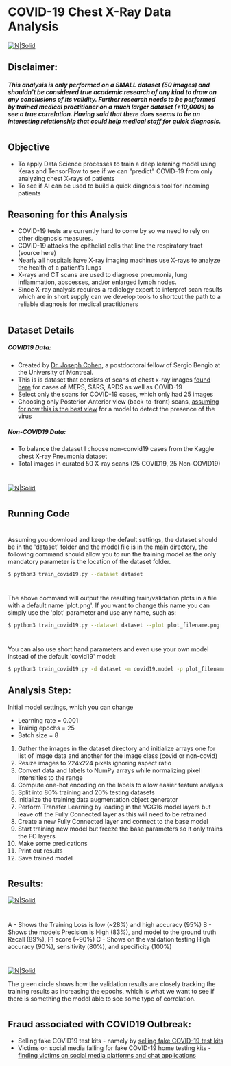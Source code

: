 # COVID-19 Chest X-Ray Data Analysis

[![N|Solid](https://i.ibb.co/wQkHfSR/ezgif-com-crop.gif)](https://github.com/devindatt/covid19-chest_xrays-analysis/blob/master/ezgif.com-crop.gif)


## Disclaimer: 
##### *This analysis is only performed on a SMALL dataset (50 images) and shouldn't be considered true academic research of any kind to draw on any conclusions of its validity. Further research needs to be performed by trained medical practitioner on a much larger dataset (+10,000s) to see a true correlation.  Having said that there does seems to be an interesting relationship that could help medical staff for quick diagnosis.*
 
 #
 #
 #
 
 ## Objective
  - To apply Data Science processes to train a deep learning model using Keras and TensorFlow to see if we can "predict" COVID-19 from only analyzing chest X-rays of patients
  - To see if AI can be used to build a quick diagnosis tool for incoming patients



## Reasoning for this Analysis
- COVID-19 tests are currently hard to come by so we need to rely on other diagnosis measures.
- COVID-19 attacks the epithelial cells that line the respiratory tract (source here)
- Nearly all hospitals have X-ray imaging machines use X-rays to analyze the health of a patient’s lungs
- X-rays and CT scans are used to diagnose pneumonia, lung inflammation, abscesses, and/or enlarged lymph nodes.
- Since X-ray analysis requires a radiology expert to interpret scan results which are in short supply can we develop tools to shortcut the path to a reliable diagnosis for medical practitioners 

#
#

## Dataset Details

##### COVID19 Data:
- Created by [Dr. Joseph Cohen](https://josephpcohen.com/w/), a postdoctoral fellow of Sergio Bengio at the University of Montreal.
- This is is dataset that consists of scans of chest x-ray images [found here](https://github.com/ieee8023/covid-chestxray-dataset/tree/master/images) for cases of MERS, SARS, ARDS as well as COVID-19
- Select only the scans for COVID-19 cases, which only had 25 images
- Choosing only Posterior-Anterior view (back-to-front) scans, [assuming for now this is the best view](https://reference.medscape.com/features/slideshow/chest-x-ray) for a model to detect the presence of the virus

##### Non-COVID19 Data:
- To balance the dataset I choose non-convid19 cases from the Kaggle chest X-ray Pneumonia dataset
- Total images in curated 50 X-ray scans (25 COVID19, 25 Non-COVID19)
#
#
[![N|Solid](https://i.ibb.co/gzhfmn1/covid19-keras-dataset2.png)](https://i.ibb.co/gzhfmn1/covid19-keras-dataset2.png)


#
#


## Running Code
#
Assuming you download and keep the default settings, the dataset should be in the 'dataset' folder and the model file is in the main directory, the following command should allow you to run the training model as the only mandatory parameter is the location of the dataset folder.

```sh
$ python3 train_covid19.py --dataset dataset 
```
#
The above command will output the resulting train/validation plots in a file with a default name 'plot.png'. If you want to change this name you can simply use the 'plot' parameter and use any name, such as:
```sh
$ python3 train_covid19.py --dataset dataset --plot plot_filename.png 
```
#
#
You can also use short hand parameters and even use your own model instead of the default 'covid19' model:
```sh
$ python3 train_covid19.py -d dataset -m covid19.model -p plot_filename.png 
```


## Analysis Step:
Initial model settings, which you can change
- Learning rate = 0.001
- Trainig epochs = 25
- Batch size = 8

1) Gather the images in the dataset directory and initialize arrays one for list of image data and another for the image class (covid or non-covid)
2) Resize images to 224x224 pixels ignoring aspect ratio
3) Convert data and labels to NumPy arrays while normalizing pixel intensities to the range
4) Compute one-hot encoding on the labels to allow easier feature analysis
5) Split into 80% training and 20% testing datasets
6) Initialize the training data augmentation object generator
7) Perform Transfer Learning by loading in the VGG16 model layers but leave off the Fully Connected layer as this will need to be retrained
8) Create a new Fully Connected layer and connect to the base model
9) Start training new model but freeze the base parameters so it only trains the FC layers
10) Make some predications
11) Print out results
12) Save trained model

#
#
## Results:

[![N|Solid](https://i.ibb.co/55MpSWj/result-sshot1.png)](https://i.ibb.co/55MpSWj/result-sshot1.png)
#
A - Shows the Training Loss is low (~28%) and high accuracy (95%)
B - Shows the models Precision is High (83%), and model to the ground truth Recall (89%), F1 score (~90%)
C - Shows on the validation testing High accuracy (90%), sensitivity (80%), and specificity (100%)
#
[![N|Solid](https://i.ibb.co/wCLLLJk/plot3.png)](https://i.ibb.co/wCLLLJk/plot3.png)

The green circle shows how the validation results are closely tracking the training results as increasing the epochs, which is what we want to see if there is something the model able to see some type of correlation.

#
#
## Fraud associated with COVID19 Outbreak:
- Selling fake COVID19 test kits - namely by [selling fake COVID-19 test kits](https://abc7news.com/5995593/)
- Victims on social media falling for fake COVID-19 home testing kits  - [finding victims on social media platforms and chat applications](https://www.edgeprop.my/content/1658343/covid-19-home-testing-kits-are-fake-medical-authority)

#
#

